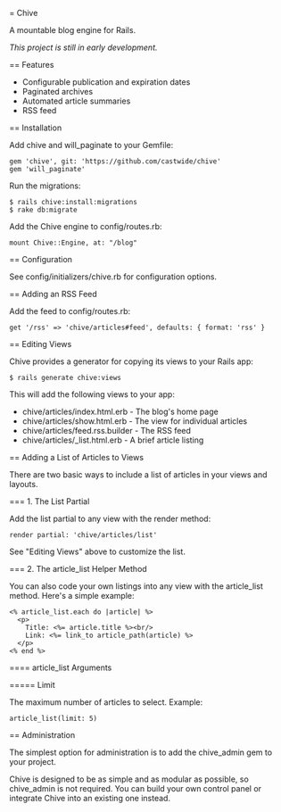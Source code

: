 = Chive

A mountable blog engine for Rails.

*This project is still in early development.*

== Features

* Configurable publication and expiration dates
* Paginated archives
* Automated article summaries
* RSS feed

== Installation

Add chive and will_paginate to your Gemfile:

    gem 'chive', git: 'https://github.com/castwide/chive'
    gem 'will_paginate'

Run the migrations:

    $ rails chive:install:migrations
    $ rake db:migrate

Add the Chive engine to config/routes.rb:

    mount Chive::Engine, at: "/blog"

== Configuration

See config/initializers/chive.rb for configuration options.

== Adding an RSS Feed

Add the feed to config/routes.rb:

    get '/rss' => 'chive/articles#feed', defaults: { format: 'rss' }

== Editing Views

Chive provides a generator for copying its views to your Rails app:

    $ rails generate chive:views

This will add the following views to your app:

* chive/articles/index.html.erb   - The blog's home page
* chive/articles/show.html.erb    - The view for individual articles
* chive/articles/feed.rss.builder - The RSS feed
* chive/articles/_list.html.erb   - A brief article listing

== Adding a List of Articles to Views

There are two basic ways to include a list of articles in your views and
layouts.

=== 1. The List Partial

Add the list partial to any view with the render method:

    render partial: 'chive/articles/list'
    
See "Editing Views" above to customize the list.

=== 2. The article_list Helper Method

You can also code your own listings into any view with the article_list method.
Here's a simple example:

    <% article_list.each do |article| %>
      <p>
        Title: <%= article.title %><br/>
        Link: <%= link_to article_path(article) %>
      </p>
    <% end %>

==== article_list Arguments

===== Limit

The maximum number of articles to select. Example:

    article_list(limit: 5)

== Administration

The simplest option for administration is to add the chive_admin gem to your
project.

Chive is designed to be as simple and as modular as possible, so chive_admin
is not required. You can build your own control panel or integrate Chive into
an existing one instead.
